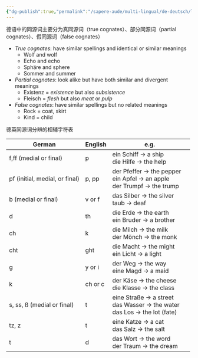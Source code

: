```yaml
---
{"dg-publish":true,"permalink":"/sapere-aude/multi-lingual/de-deutsch/lektion-2/","dgPassFrontmatter":true}
---
```


德语中的同源词主要分为真同源词（true cognates）、部分同源词（partial cognates）、假同源词（false cognates）
- *True cognates*: have similar spellings and identical or similar meanings
	- Wolf and wolf
	- Echo and echo
	- Sphäre and sphere
	- Sommer and summer
- *Partial cognates*: look alike but have both similar and divergent meanings 
	- Existenz = *existence* but also *subsistence*
	- Fleisch = *flesh* but also *meat* or *pulp*
- *False cognates*: have similar spellings but no related meanings
	- Rock = coat, skirt
	- Kind = child

德英同源词分辨的相辅字符表

| German                         | English | e.g.                                                                           |
| ------------------------------ | ------- | ------------------------------------------------------------------------------ |
| f,ff (medial or final)         | p       | ein Schiff → a ship　<br>die Hilfe → the help                                   |
| pf (initial, medial, or final) | p, pp   | der Pfeffer → the pepper　<br>ein Apfel → an apple　<br>der Trumpf → the trump   |
| b (medial or final)            | v or f  | das Silber → the silver　<br>taub → deaf                                        |
| d                              | th      | die Erde → the earth　<br>ein Bruder → a brother                                |
| ch                             | k       | die Milch → the milk　<br>der Mönch → the monk                                  |
| cht                            | ght     | die Macht → the might　<br>ein Licht → a light                                  |
| g                              | y or i  | der Weg → the way　<br>eine Magd → a maid                                       |
| k                              | ch or c | der Käse → the cheese　<br>die Klasse → the class                               |
| s, ss, ß (medial or final)     | t       | eine Straße → a street　<br>das Wasser → the water　<br>das Los → the lot (fate) |
| tz, z                          | t       | eine Katze → a cat　<br>das Salz → the salt                                     |
| t                              | d       | das Wort → the word　<br>der Traum → the dream                                  |
